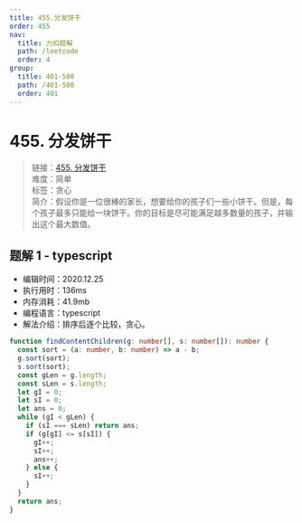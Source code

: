 ```yaml
---
title: 455.分发饼干
order: 455
nav:
  title: 力扣题解
  path: /leetcode
  order: 4
group:
  title: 401-500
  path: /401-500
  order: 401
---
```


# 455. 分发饼干

> 链接：[455. 分发饼干](https://leetcode-cn.com/problems/assign-cookies/)  
> 难度：简单  
> 标签：贪心  
> 简介：假设你是一位很棒的家长，想要给你的孩子们一些小饼干。但是，每个孩子最多只能给一块饼干。你的目标是尽可能满足越多数量的孩子，并输出这个最大数值。

## 题解 1 - typescript

- 编辑时间：2020.12.25
- 执行用时：136ms
- 内存消耗：41.9mb
- 编程语言：typescript
- 解法介绍：排序后逐个比较，贪心。

```typescript
function findContentChildren(g: number[], s: number[]): number {
  const sort = (a: number, b: number) => a - b;
  g.sort(sort);
  s.sort(sort);
  const gLen = g.length;
  const sLen = s.length;
  let gI = 0;
  let sI = 0;
  let ans = 0;
  while (gI < gLen) {
    if (sI === sLen) return ans;
    if (g[gI] <= s[sI]) {
      gI++;
      sI++;
      ans++;
    } else {
      sI++;
    }
  }
  return ans;
}
```
